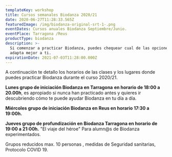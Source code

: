 ```yaml
---
templateKey: workshop
title: Cursos semanales Biodanza 2020/21
date: 2020-06-27T11:28:33.565Z
featuredImage: /img/biodanza-original-srt-1-.png
eventDates: Cursos anuales Biodanza Septiembre/Junio.
eventPlace: Tarragona /Reus
productType: biodanza
description: >-
  Si comenzar a practicar Biodanza, puedes chequear cual de las opciones se
  adapta mejor a ti.
expirationDate: 2021-07-03T11:28:00.000Z
---
```

A continuación te detallo los horarios de las clases y los lugares donde puedes practicar Biodanza durante el curso 2020/21.

**Lunes grupo de iniciación Biodanza en Tarragona** **en horario de 18:00 a 20.00h**, es apropiado si nunca han practicado antes y quieres ir descubriendo cómo te puede ayudar Biodanza en tu día a día.

**Miércoles  grupo de iniciación Biodanza en Reus en horario 17:30 a 19:00h.**

**Jueves grupo de profundización en Biodanza Tarragona en horario de 19:00 a 21:00h.** "El viaje del héroe" Para alumn@s de Biodanza experimentados.

Grupos reducidos max. 10 personas , medidas de Seguridad sanitarias, Protocolo COVID 19.
